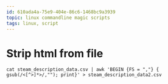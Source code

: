 ```yaml
---
id: 610ada4a-75e9-404e-86c6-1468bc9a3939
topic: linux commandline magic scripts
tags: linux, script
---
```


# Strip html from file

`cat steam_description_data.csv | awk 'BEGIN {FS = ","} { gsub(/<[^>]*>/,""); print}' > steam_description_data2.csv`
